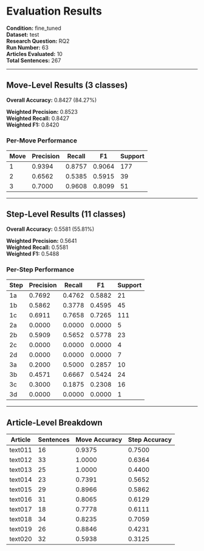 # Evaluation Results

**Condition:** fine_tuned  
**Dataset:** test  
**Research Question:** RQ2  
**Run Number:** 63  
**Articles Evaluated:** 10  
**Total Sentences:** 267  

---

## Move-Level Results (3 classes)

**Overall Accuracy:** 0.8427 (84.27%)  

**Weighted Precision:** 0.8523  
**Weighted Recall:** 0.8427  
**Weighted F1:** 0.8420  

### Per-Move Performance

| Move | Precision | Recall | F1 | Support |
|------|-----------|--------|----|---------|
| 1 | 0.9394 | 0.8757 | 0.9064 | 177 |
| 2 | 0.6562 | 0.5385 | 0.5915 | 39 |
| 3 | 0.7000 | 0.9608 | 0.8099 | 51 |

---

## Step-Level Results (11 classes)

**Overall Accuracy:** 0.5581 (55.81%)  

**Weighted Precision:** 0.5641  
**Weighted Recall:** 0.5581  
**Weighted F1:** 0.5488  

### Per-Step Performance

| Step | Precision | Recall | F1 | Support |
|------|-----------|--------|----|---------|
| 1a | 0.7692 | 0.4762 | 0.5882 | 21 |
| 1b | 0.5862 | 0.3778 | 0.4595 | 45 |
| 1c | 0.6911 | 0.7658 | 0.7265 | 111 |
| 2a | 0.0000 | 0.0000 | 0.0000 | 5 |
| 2b | 0.5909 | 0.5652 | 0.5778 | 23 |
| 2c | 0.0000 | 0.0000 | 0.0000 | 4 |
| 2d | 0.0000 | 0.0000 | 0.0000 | 7 |
| 3a | 0.2000 | 0.5000 | 0.2857 | 10 |
| 3b | 0.4571 | 0.6667 | 0.5424 | 24 |
| 3c | 0.3000 | 0.1875 | 0.2308 | 16 |
| 3d | 0.0000 | 0.0000 | 0.0000 | 1 |

---

## Article-Level Breakdown

| Article | Sentences | Move Accuracy | Step Accuracy |
|---------|-----------|---------------|---------------|
| text011 | 16 | 0.9375 | 0.7500 |
| text012 | 33 | 1.0000 | 0.6364 |
| text013 | 25 | 1.0000 | 0.4400 |
| text014 | 23 | 0.7391 | 0.5652 |
| text015 | 29 | 0.8966 | 0.5862 |
| text016 | 31 | 0.8065 | 0.6129 |
| text017 | 18 | 0.7778 | 0.6111 |
| text018 | 34 | 0.8235 | 0.7059 |
| text019 | 26 | 0.8846 | 0.4231 |
| text020 | 32 | 0.5938 | 0.3125 |
